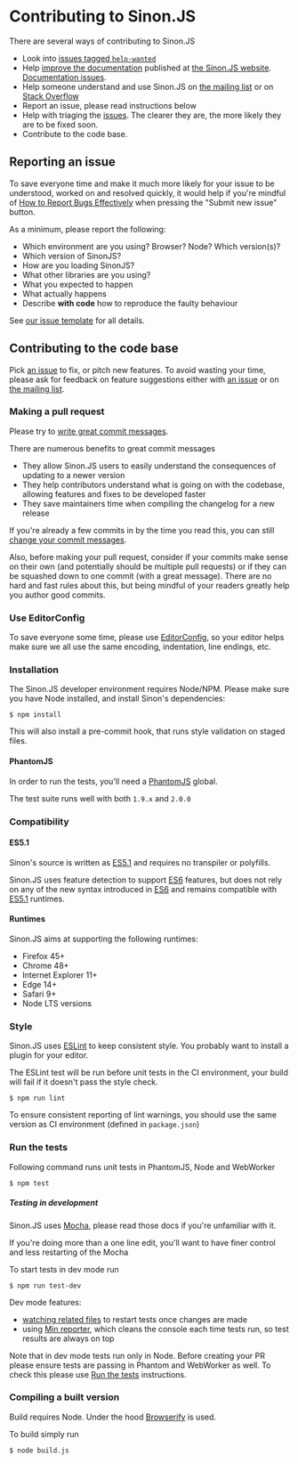 # Contributing to Sinon.JS

There are several ways of contributing to Sinon.JS

* Look into [issues tagged `help-wanted`](https://github.com/sinonjs/sinon/issues?q=is%3Aopen+is%3Aissue+label%3A%22Help+wanted%22)
* Help [improve the documentation](https://github.com/sinonjs/sinon/tree/master/docs) published
  at [the Sinon.JS website](http://sinonjs.org). [Documentation issues](https://github.com/sinonjs/sinon/issues?q=is%3Aopen+is%3Aissue+label%3ADocumentation).
* Help someone understand and use Sinon.JS on [the mailing list](http://groups.google.com/group/sinonjs) or on [Stack Overflow](https://stackoverflow.com/questions/tagged/sinon)
* Report an issue, please read instructions below
* Help with triaging the [issues](http://github.com/cjohansen/Sinon.JS/issues). The clearer they are, the more likely they are to be fixed soon.
* Contribute to the code base.

## Reporting an issue

To save everyone time and make it much more likely for your issue to be understood, worked on and resolved quickly, it would help if you're mindful of [How to Report Bugs Effectively](http://www.chiark.greenend.org.uk/~sgtatham/bugs.html) when pressing the "Submit new issue" button.

As a minimum, please report the following:

* Which environment are you using? Browser? Node? Which version(s)?
* Which version of SinonJS?
* How are you loading SinonJS?
* What other libraries are you using?
* What you expected to happen
* What actually happens
* Describe **with code** how to reproduce the faulty behaviour

See [our issue template](https://github.com/sinonjs/sinon/blob/master/.github/) for all details.

## Contributing to the code base

Pick [an issue](http://github.com/cjohansen/Sinon.JS/issues) to fix, or pitch
new features. To avoid wasting your time, please ask for feedback on feature
suggestions either with [an issue](http://github.com/cjohansen/Sinon.JS/issues/new)
or on [the mailing list](http://groups.google.com/group/sinonjs).

### Making a pull request

Please try to [write great commit messages](http://chris.beams.io/posts/git-commit/).

There are numerous benefits to great commit messages

* They allow Sinon.JS users to easily understand the consequences of updating to a newer version
* They help contributors understand what is going on with the codebase, allowing features and fixes to be developed faster
* They save maintainers time when compiling the changelog for a new release

If you're already a few commits in by the time you read this, you can still [change your commit messages](https://help.github.com/articles/changing-a-commit-message/).

Also, before making your pull request, consider if your commits make sense on their own (and potentially should be multiple pull requests) or if they can be squashed down to one commit (with a great message). There are no hard and fast rules about this, but being mindful of your readers greatly help you author good commits.

### Use EditorConfig

To save everyone some time, please use [EditorConfig](http://editorconfig.org), so your editor helps make
sure we all use the same encoding, indentation, line endings, etc.

### Installation

The Sinon.JS developer environment requires Node/NPM. Please make sure you have
Node installed, and install Sinon's dependencies:

    $ npm install

This will also install a pre-commit hook, that runs style validation on staged files.

#### PhantomJS

In order to run the tests, you'll need a [PhantomJS](http://phantomjs.org) global.

The test suite runs well with both `1.9.x` and `2.0.0`

### Compatibility

#### ES5.1

Sinon's source is written as [ES5.1][ES5] and requires no transpiler or polyfills.

Sinon.JS uses feature detection to support [ES6][ES6] features, but does not rely on any of the new syntax introduced in [ES6][ES6] and remains compatible with [ES5.1][ES5] runtimes.

#### Runtimes

Sinon.JS aims at supporting the following runtimes:

* Firefox 45+
* Chrome 48+
* Internet Explorer 11+
* Edge 14+
* Safari 9+
* Node LTS versions


### Style

Sinon.JS uses [ESLint](http://eslint.org) to keep consistent style. You probably want to install a plugin for your editor.

The ESLint test will be run before unit tests in the CI environment, your build will fail if it doesn't pass the style check.

```
$ npm run lint
```

To ensure consistent reporting of lint warnings, you should use the same version as CI environment (defined in `package.json`)

### Run the tests

Following command runs unit tests in PhantomJS, Node and WebWorker

    $ npm test

##### Testing in development

Sinon.JS uses [Mocha](https://mochajs.org/), please read those docs if you're unfamiliar with it.

If you're doing more than a one line edit, you'll want to have finer control and less restarting of the Mocha

To start tests in dev mode run

    $ npm run test-dev

Dev mode features:
 * [watching related files](https://mochajs.org/#w---watch) to restart tests once changes are made
 * using [Min reporter](https://mochajs.org/#min), which cleans the console each time tests run, so test results are always on top

Note that in dev mode tests run only in Node. Before creating your PR please ensure tests are passing in Phantom and WebWorker as well. To check this please use [Run the tests](#run-the-tests) instructions.

### Compiling a built version

Build requires Node. Under the hood [Browserify](http://browserify.org/) is used.

To build simply run

    $ node build.js


[ES5]: http://www.ecma-international.org/ecma-262/5.1/
[ES6]: http://www.ecma-international.org/ecma-262/6.0/

